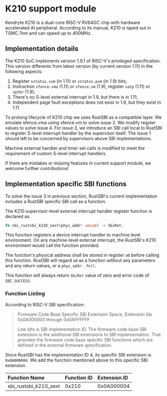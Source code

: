 # K210 support module

Kendryte K210 is a dual-core RISC-V RV64GC chip with hardware accelerated AI peripheral.
According to its manual, K210 is taped out in TSMC 7nm and can speed up to 400MHz.

## Implementation details

The K210 SoC implements version 1.9.1 of RISC-V's privileged specification.
This version differents from latest version (by current version 1.11) in the following aspects:

1. Register `sstatus.sum` (in 1.11) or `sstatus.pum` (in 1.9) bits;
2. Instruction `sfence.vma` (1.11) or `sfence.vm` (1.9), register `satp` (1.11) or `sptbr` (1.9);
3. There's no S-level external interrupt in 1.9, but there is in 1.11;
4. Independent page fault exceptions does not exist in 1.9, but they exist in 1.11.

To prolong lifecycle of K210 chip we uses RustSBI as a compatible layer. We emulate sfence.vma 
using sfence.vm to solve issue 2. We modify regster values to solve issue 4. For issue 3, 
we introduce an SBI call local to RustSBI to register S-level interrupt handler by the supervisor 
itself. The issue 1 should left to be concerned by supervisors above SBI implementations.

Machine external handler and timer set calls is modified to meet the requirement of custom S-level
interrupt handlers.

If there are mistakes or missing features in current support module, we welcome further contributions!

## Implementation specific SBI functions

To solve the issue 3 in previous section, RustSBI's current implementation includes a RustSBI specific
SBI call as a function. 

The K210 supervisor-level external interrupt handler register function is declared as:

```rust
fn sbi_rustsbi_k210_sext(phys_addr: usize) -> SbiRet;
```

This function registers a device interrupt handler to machine level environment. 
On any machine-level external interrupt, the RustSBI's K210 environment would call the function provided.

The function's physical address shall be stored in register `a0` before calling this function.
RustSBI will regard `a0` as a function without any parameters and any return values, or a `phys_addr: fn()`.

This function will always return `SbiRet` value of zero and error code of `SBI_SUCCESS`.

### Function Listing

According to RISC-V SBI specification:

> Firmware Code Base Specific SBI Extension Space, Extension Ids 0x0A000000 through 0x0AFFFFFF
> 
> Low bits is SBI implementation ID. The firmware code base SBI extension is the additional SBI extensions to SBI
> implementation. That provides the firmware code base specific SBI functions which are defined in the external
> firmware specification.

Since RustSBI has the implementation ID 4, its specific SBI extension is `0x0A000004`. We add the function
mentioned above to this specific SBI extension.

| Function Name | Function ID | Extension ID |
|:-----|:----|:----|
| sbi_rustsbi_k210_sext | 0x210 | 0x0A000004 |
